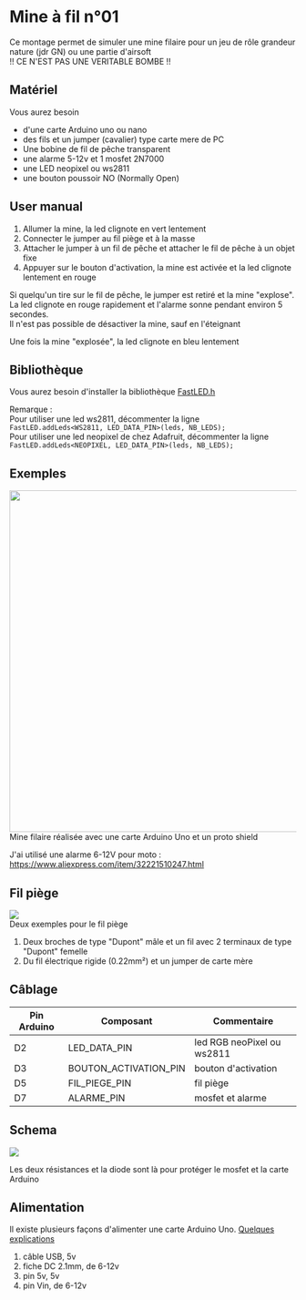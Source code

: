 # Mine à fil n°01
Ce montage permet de simuler une mine filaire pour un jeu de rôle grandeur nature (jdr GN) ou une partie d'airsoft  
!! CE N'EST PAS UNE VERITABLE BOMBE !! 

## Matériel
Vous aurez besoin
- d'une carte Arduino uno ou nano
- des fils et un jumper (cavalier) type carte mere de PC
- Une bobine de fil de pêche transparent
- une alarme 5-12v et 1 mosfet 2N7000
- une LED neopixel ou ws2811
- une bouton poussoir NO (Normally Open)

## User manual
1. Allumer la mine, la led clignote en vert lentement
1. Connecter le jumper au fil piège et à la masse
1. Attacher le jumper à un fil de pêche et attacher le fil de pêche à un objet fixe
1. Appuyer sur le bouton d'activation, la mine est activée et la led clignote lentement en rouge

Si quelqu'un tire sur le fil de pêche, le jumper est retiré et la mine "explose". La led clignote en rouge rapidement et l'alarme sonne pendant environ 5 secondes.  
Il n'est pas possible de désactiver la mine, sauf en l'éteignant  

Une fois la mine "explosée", la led clignote en bleu lentement

## Bibliothèque
Vous aurez besoin d'installer la bibliothèque [FastLED.h](https://github.com/FastLED/FastLED)  

Remarque :  
Pour utiliser une led ws2811, décommenter la ligne  
```FastLED.addLeds<WS2811, LED_DATA_PIN>(leds, NB_LEDS);```  
Pour utiliser une led neopixel de chez Adafruit, décommenter la ligne  
```FastLED.addLeds<NEOPIXEL, LED_DATA_PIN>(leds, NB_LEDS);```  


## Exemples
<img src="./images/mineFilaire01_mine.png" width="600">
Mine filaire réalisée avec une carte Arduino Uno et un proto shield  

J'ai utilisé une alarme 6-12V pour moto : https://www.aliexpress.com/item/32221510247.html  



## Fil piège
![](../images/mineFilaire01_fil_piege.png)  
Deux exemples pour le fil piège  
1. Deux broches de type "Dupont" mâle et un fil avec 2 terminaux de type "Dupont" femelle
1. Du fil électrique rigide (0.22mm²) et un jumper de carte mère

## Câblage
Pin Arduino  | Composant | Commentaire
---------|------------|------------
D2 | LED_DATA_PIN | led RGB neoPixel ou ws2811
D3 | BOUTON_ACTIVATION_PIN | bouton d'activation
D5 | FIL_PIEGE_PIN | fil piège
D7 | ALARME_PIN | mosfet et alarme

## Schema 
![](../images/mineFilaire01_schema.png)

Les deux résistances et la diode sont là pour protéger le mosfet et la carte Arduino

## Alimentation
Il existe plusieurs façons d'alimenter une carte Arduino Uno.
[Quelques explications](https://www.open-electronics.org/the-power-of-arduino-this-unknown/)
1. câble USB, 5v
1. fiche DC 2.1mm, de 6-12v
1. pin 5v, 5v
1. pin Vin, de 6-12v
